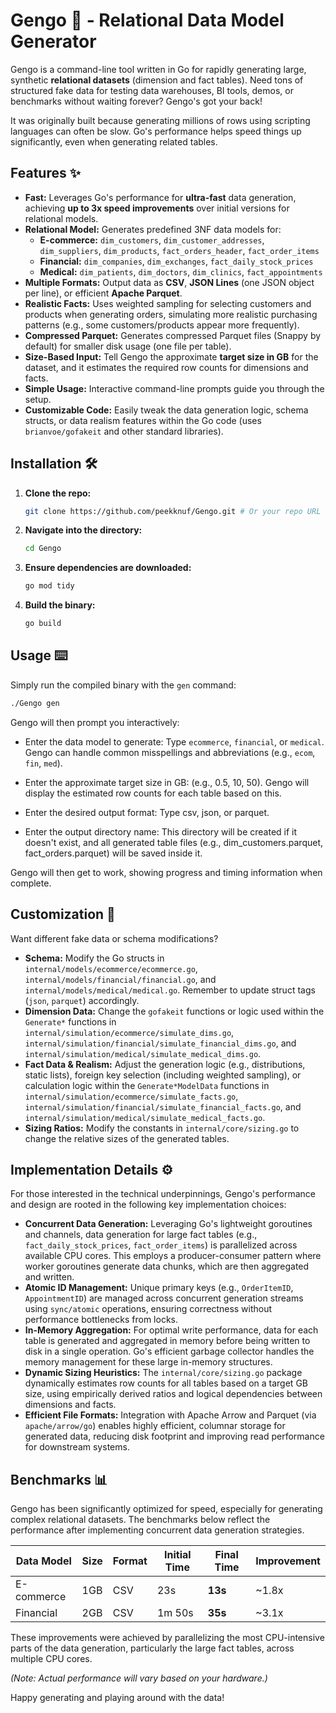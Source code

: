 # Gengo 🚀 - Relational Data Model Generator

Gengo is a command-line tool written in Go for rapidly generating large, synthetic **relational datasets** (dimension and fact tables). Need tons of structured fake data for testing data warehouses, BI tools, demos, or benchmarks without waiting forever? Gengo's got your back!

It was originally built because generating millions of rows using scripting languages can often be slow. Go's performance helps speed things up significantly, even when generating related tables.

## Features ✨

- **Fast:** Leverages Go's performance for **ultra-fast** data generation, achieving **up to 3x speed improvements** over initial versions for relational models.
- **Relational Model:** Generates predefined 3NF data models for:
    - **E-commerce:** `dim_customers`, `dim_customer_addresses`, `dim_suppliers`, `dim_products`, `fact_orders_header`, `fact_order_items`
    - **Financial:** `dim_companies`, `dim_exchanges`, `fact_daily_stock_prices`
    - **Medical:** `dim_patients`, `dim_doctors`, `dim_clinics`, `fact_appointments`
- **Multiple Formats:** Output data as **CSV**, **JSON Lines** (one JSON object per line), or efficient **Apache Parquet**.
- **Realistic Facts:** Uses weighted sampling for selecting customers and products when generating orders, simulating more realistic purchasing patterns (e.g., some customers/products appear more frequently).
- **Compressed Parquet:** Generates compressed Parquet files (Snappy by default) for smaller disk usage (one file per table).
- **Size-Based Input:** Tell Gengo the approximate **target size in GB** for the dataset, and it estimates the required row counts for dimensions and facts.
- **Simple Usage:** Interactive command-line prompts guide you through the setup.
- **Customizable Code:** Easily tweak the data generation logic, schema structs, or data realism features within the Go code (uses `brianvoe/gofakeit` and other standard libraries).

## Installation 🛠️

1. **Clone the repo:**

   ```bash
   git clone https://github.com/peekknuf/Gengo.git # Or your repo URL
   ```

2. **Navigate into the directory:**

   ```bash
   cd Gengo
   ```

3. **Ensure dependencies are downloaded:**

   ```bash
   go mod tidy
   ```

4. **Build the binary:**

   ```bash
   go build
   ```

## Usage ⌨️

Simply run the compiled binary with the `gen` command:

```bash
./Gengo gen
```

Gengo will then prompt you interactively:

- Enter the data model to generate: Type `ecommerce`, `financial`, or `medical`. Gengo can handle common misspellings and abbreviations (e.g., `ecom`, `fin`, `med`).

- Enter the approximate target size in GB: (e.g., 0.5, 10, 50). Gengo will display the estimated row counts for each table based on this.

- Enter the desired output format: Type csv, json, or parquet.

- Enter the output directory name: This directory will be created if it doesn't exist, and all generated table files (e.g., dim_customers.parquet, fact_orders.parquet) will be saved inside it.

Gengo will then get to work, showing progress and timing information when complete.

## Customization 🎨

Want different fake data or schema modifications?

- **Schema:** Modify the Go structs in `internal/models/ecommerce/ecommerce.go`, `internal/models/financial/financial.go`, and `internal/models/medical/medical.go`. Remember to update struct tags (`json`, `parquet`) accordingly.
- **Dimension Data:** Change the `gofakeit` functions or logic used within the `Generate*` functions in `internal/simulation/ecommerce/simulate_dims.go`, `internal/simulation/financial/simulate_financial_dims.go`, and `internal/simulation/medical/simulate_medical_dims.go`.
- **Fact Data & Realism:** Adjust the generation logic (e.g., distributions, static lists), foreign key selection (including weighted sampling), or calculation logic within the `Generate*ModelData` functions in `internal/simulation/ecommerce/simulate_facts.go`, `internal/simulation/financial/simulate_financial_facts.go`, and `internal/simulation/medical/simulate_medical_facts.go`.
- **Sizing Ratios:** Modify the constants in `internal/core/sizing.go` to change the relative sizes of the generated tables.

## Implementation Details ⚙️

For those interested in the technical underpinnings, Gengo's performance and design are rooted in the following key implementation choices:

-   **Concurrent Data Generation:** Leveraging Go's lightweight goroutines and channels, data generation for large fact tables (e.g., `fact_daily_stock_prices`, `fact_order_items`) is parallelized across available CPU cores. This employs a producer-consumer pattern where worker goroutines generate data chunks, which are then aggregated and written.
-   **Atomic ID Management:** Unique primary keys (e.g., `OrderItemID`, `AppointmentID`) are managed across concurrent generation streams using `sync/atomic` operations, ensuring correctness without performance bottlenecks from locks.
-   **In-Memory Aggregation:** For optimal write performance, data for each table is generated and aggregated in memory before being written to disk in a single operation. Go's efficient garbage collector handles the memory management for these large in-memory structures.
-   **Dynamic Sizing Heuristics:** The `internal/core/sizing.go` package dynamically estimates row counts for all tables based on a target GB size, using empirically derived ratios and logical dependencies between dimensions and facts.
-   **Efficient File Formats:** Integration with Apache Arrow and Parquet (via `apache/arrow/go`) enables highly efficient, columnar storage for generated data, reducing disk footprint and improving read performance for downstream systems.

## Benchmarks 📊

Gengo has been significantly optimized for speed, especially for generating complex relational datasets. The benchmarks below reflect the performance after implementing concurrent data generation strategies.

| Data Model          | Size | Format | Initial Time | Final Time | Improvement |
| ------------------- | ---- | ------ | ------------ | ---------- | ----------- |
| E-commerce          | 1GB  | CSV    | 23s          | **13s**    | ~1.8x       |
| Financial           | 2GB  | CSV    | 1m 50s       | **35s**    | ~3.1x       |

These improvements were achieved by parallelizing the most CPU-intensive parts of the data generation, particularly the large fact tables, across multiple CPU cores.

_(Note: Actual performance will vary based on your hardware.)_

Happy generating and playing around with the data!
